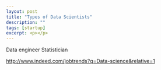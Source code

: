 ```yaml
---
layout: post
title: "Types of Data Scientists"
description: ""
tags: [startup]
excerpt: <p></p>
---
```

Data engineer
Statistician

http://www.indeed.com/jobtrends?q=Data-science&relative=1